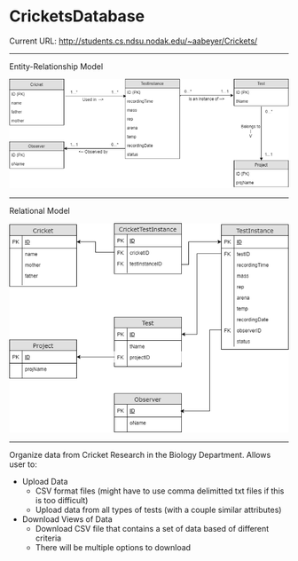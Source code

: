 # CricketsDatabase
Current URL: http://students.cs.ndsu.nodak.edu/~aabeyer/Crickets/

___

Entity-Relationship Model

![Alt text](/EntityRelationalModel.png?raw=true "Optional Title")

___

Relational Model

![Alt text](/RelationalModel.png?raw=true "Optional Title")

___

Organize data from Cricket Research in the Biology Department.
Allows user to:
- Upload Data
  - CSV format files (might have to use comma delimitted txt files if this is too difficult)
  - Upload data from all types of tests (with a couple similar attributes)
- Download Views of Data
  - Download CSV file that contains a set of data based of different criteria
  - There will be multiple options to download
